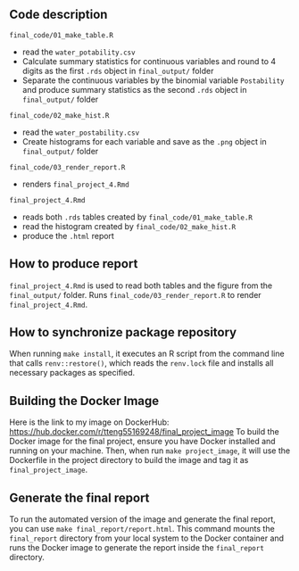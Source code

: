 ## Code description

`final_code/01_make_table.R`

  - read the `water_potability.csv` 
  - Calculate summary statistics for continuous variables and round to 4 digits as the first `.rds` object in `final_output/` folder
  - Separate the continuous variables by the binomial variable `Postability` and produce summary statistics as the second `.rds` object in `final_output/` folder

`final_code/02_make_hist.R`

  - read the `water_postability.csv`
  - Create histograms for each variable and save as the `.png` object in `final_output/` folder 
  
`final_code/03_render_report.R`

  - renders `final_project_4.Rmd`

`final_project_4.Rmd`

  - reads both `.rds` tables created by `final_code/01_make_table.R`
  - read the histogram created by `final_code/02_make_hist.R`
  - produce the `.html` report 

## How to produce report 
`final_project_4.Rmd` is used to read both tables and the figure from the `final_output/` folder. Runs `final_code/03_render_report.R` to render `final_project_4.Rmd`. 

## How to synchronize package repository
When running `make install`, it executes an R script from the command line that calls `renv::restore()`, which reads the `renv.lock` file and installs all necessary packages as specified.

## Building the Docker Image
Here is the link to my image on DockerHub: https://hub.docker.com/r/tteng55169248/final_project_image
To build the Docker image for the final project, ensure you have Docker installed and running on your machine. 
Then, when run `make project_image`, it will use the Dockerfile in the project directory to build the image and tag it as `final_project_image`.

## Generate the final report
To run the automated version of the image and generate the final report, you can use `make final_report/report.html`. This command mounts the `final_report` directory from your local system to the Docker container and runs the Docker image to generate the report inside the `final_report` directory.
